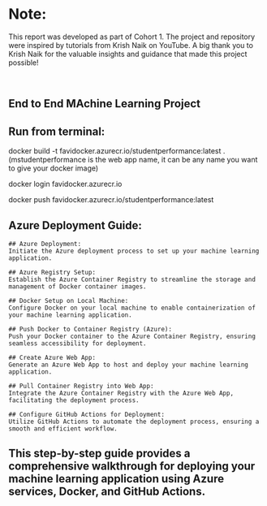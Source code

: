 # Note:
This report was developed as part of Cohort 1. The project and repository were inspired by tutorials from Krish Naik on YouTube. 
A big thank you to Krish Naik for the valuable insights and guidance that made this project possible!

<br>

## End to End MAchine Learning Project



## Run from terminal:

docker build -t favidocker.azurecr.io/studentperformance:latest .
(mstudentperformance is the web app name, it can be any name you want to give your docker image)

docker login favidocker.azurecr.io

docker push favidocker.azurecr.io/studentperformance:latest



## Azure Deployment Guide:

    ## Azure Deployment:
    Initiate the Azure deployment process to set up your machine learning application.

    ## Azure Registry Setup:
    Establish the Azure Container Registry to streamline the storage and management of Docker container images.

    ## Docker Setup on Local Machine:
    Configure Docker on your local machine to enable containerization of your machine learning application.

    ## Push Docker to Container Registry (Azure):
    Push your Docker container to the Azure Container Registry, ensuring seamless accessibility for deployment.

    ## Create Azure Web App:
    Generate an Azure Web App to host and deploy your machine learning application.

    ## Pull Container Registry into Web App:
    Integrate the Azure Container Registry with the Azure Web App, facilitating the deployment process.

    ## Configure GitHub Actions for Deployment:
    Utilize GitHub Actions to automate the deployment process, ensuring a smooth and efficient workflow.

## This step-by-step guide provides a comprehensive walkthrough for deploying your machine learning application using Azure services, Docker, and GitHub Actions.
